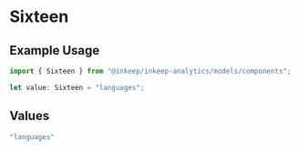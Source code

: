 # Sixteen

## Example Usage

```typescript
import { Sixteen } from "@inkeep/inkeep-analytics/models/components";

let value: Sixteen = "languages";
```

## Values

```typescript
"languages"
```